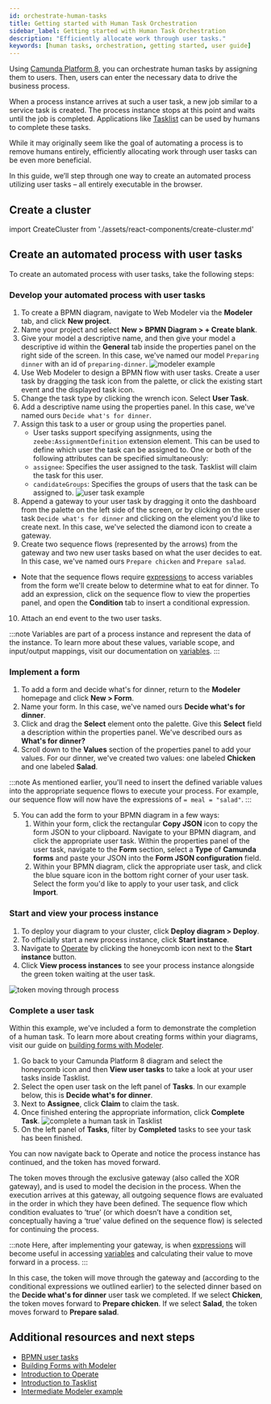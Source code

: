 ```yaml
---
id: orchestrate-human-tasks
title: Getting started with Human Task Orchestration
sidebar_label: Getting started with Human Task Orchestration
description: "Efficiently allocate work through user tasks."
keywords: [human tasks, orchestration, getting started, user guide]
---
```


Using [Camunda Platform 8](https://camunda.io), you can orchestrate human tasks by assigning them to users. Then, users can enter the necessary data to drive the business process.

When a process instance arrives at such a user task, a new job similar to a service task is created. The process instance stops at this point and waits until the job is completed. Applications like [Tasklist](../components/tasklist/introduction-to-tasklist.md) can be used by humans to complete these tasks.

While it may originally seem like the goal of automating a process is to remove humans entirely, efficiently allocating work through user tasks can be even more beneficial.

In this guide, we’ll step through one way to create an automated process utilizing user tasks – all entirely executable in the browser.

## Create a cluster

import CreateCluster from './assets/react-components/create-cluster.md'

<CreateCluster/>

## Create an automated process with user tasks

To create an automated process with user tasks, take the following steps:

### Develop your automated process with user tasks

1. To create a BPMN diagram, navigate to Web Modeler via the **Modeler** tab, and click **New project**.
2. Name your project and select **New > BPMN Diagram > + Create blank**.
3. Give your model a descriptive name, and then give your model a descriptive id within the **General** tab inside the properties panel on the right side of the screen. In this case, we've named our model `Preparing dinner` with an id of `preparing-dinner`.
   ![modeler example](./img/modeler-example.png)
4. Use Web Modeler to design a BPMN flow with user tasks. Create a user task by dragging the task icon from the palette, or click the existing start event and the displayed task icon.
5. Change the task type by clicking the wrench icon. Select **User Task**.
6. Add a descriptive name using the properties panel. In this case, we've named ours `Decide what's for dinner`.
7. Assign this task to a user or group using the properties panel.
   - User tasks support specifying assignments, using the `zeebe:AssignmentDefinition` extension element. This can be used to define which user the task can be assigned to. One or both of the following attributes can be specified simultaneously:
   - `assignee`: Specifies the user assigned to the task. Tasklist will claim the task for this user.
   - `candidateGroups`: Specifies the groups of users that the task can be assigned to.
     ![user task example](./img/user-task-example.png)
8. Append a gateway to your user task by dragging it onto the dashboard from the palette on the left side of the screen, or by clicking on the user task `Decide what's for dinner` and clicking on the element you'd like to create next. In this case, we've selected the diamond icon to create a gateway.
9. Create two sequence flows (represented by the arrows) from the gateway and two new user tasks based on what the user decides to eat. In this case, we've named ours `Prepare chicken` and `Prepare salad`.

- Note that the sequence flows require [expressions](../components/concepts/expressions.md) to access variables from the form we'll create below to determine what to eat for dinner. To add an expression, click on the sequence flow to view the properties panel, and open the **Condition** tab to insert a conditional expression.

10. Attach an end event to the two user tasks.

<div bpmn="getting-started-guides/prepare-dinner.bpmn" />

:::note
Variables are part of a process instance and represent the data of the instance. To learn more about these values, variable scope, and input/output mappings, visit our documentation on [variables](../components/concepts/variables.md).
:::

### Implement a form

1. To add a form and decide what's for dinner, return to the **Modeler** homepage and click **New > Form**.
2. Name your form. In this case, we've named ours **Decide what's for dinner**.
3. Click and drag the **Select** element onto the palette. Give this **Select** field a description within the properties panel. We've described ours as **What's for dinner?**
4. Scroll down to the **Values** section of the properties panel to add your values. For our dinner, we've created two values: one labeled **Chicken** and one labeled **Salad**.

:::note
As mentioned earlier, you'll need to insert the defined variable values into the appropriate sequence flows to execute your process. For example, our sequence flow will now have the expressions of `= meal = "salad"`.
:::

5. You can add the form to your BPMN diagram in a few ways:
   1. Within your form, click the rectangular **Copy JSON** icon to copy the form JSON to your clipboard. Navigate to your BPMN diagram, and click the appropriate user task. Within the properties panel of the user task, navigate to the **Form** section, select a **Type** of **Camunda forms** and paste your JSON into the **Form JSON configuration** field.
   2. Within your BPMN diagram, click the appropriate user task, and click the blue square icon in the bottom right corner of your user task. Select the form you'd like to apply to your user task, and click **Import**.

### Start and view your process instance

1. To deploy your diagram to your cluster, click **Deploy diagram > Deploy**.
2. To officially start a new process instance, click **Start instance**.
3. Navigate to [Operate](../components/operate/operate-introduction.md) by clicking the honeycomb icon next to the **Start instance** button.
4. Click **View process instances** to see your process instance alongside the green token waiting at the user task.

![token moving through process](./img/user-task-token-1.png)

### Complete a user task

Within this example, we've included a form to demonstrate the completion of a human task. To learn more about creating forms within your diagrams, visit our guide on [building forms with Modeler](../components/modeler/bpmn/user-tasks/user-tasks.md#user-task-forms).

1. Go back to your Camunda Platform 8 diagram and select the honeycomb icon and then **View user tasks** to take a look at your user tasks inside Tasklist.
2. Select the open user task on the left panel of **Tasks**. In our example below, this is **Decide what's for dinner**.
3. Next to **Assignee**, click **Claim** to claim the task.
4. Once finished entering the appropriate information, click **Complete Task**.
   ![complete a human task in Tasklist](./img/user-task-tasklist.png)
5. On the left panel of **Tasks**, filter by **Completed** tasks to see your task has been finished.

You can now navigate back to Operate and notice the process instance has continued, and the token has moved forward.

The token moves through the exclusive gateway (also called the XOR gateway), and is used to model the decision in the process. When the execution arrives at this gateway, all outgoing sequence flows are evaluated in the order in which they have been defined. The sequence flow which condition evaluates to ‘true’ (or which doesn’t have a condition set, conceptually having a ‘true’ value defined on the sequence flow) is selected for continuing the process.

:::note
Here, after implementing your gateway, is when [expressions](../components/concepts/expressions.md) will become useful in accessing [variables](../components/concepts/variables.md) and calculating their value to move forward in a process.
:::

In this case, the token will move through the gateway and (according to the conditional expressions we outlined earlier) to the selected dinner based on the **Decide what's for dinner** user task we completed. If we select **Chicken**, the token moves forward to **Prepare chicken**. If we select **Salad**, the token moves forward to **Prepare salad**.

## Additional resources and next steps

- [BPMN user tasks](../components/modeler/bpmn/user-tasks/user-tasks.md)
- [Building Forms with Modeler](./utilizing-forms.md)
- [Introduction to Operate](../components/operate/operate-introduction.md)
- [Introduction to Tasklist](../components/tasklist/introduction-to-tasklist.md)
- [Intermediate Modeler example](https://github.com/NPDeehan/Whos50GameCamundaCloud)
